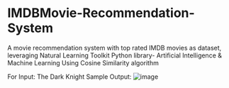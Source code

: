 # IMDBMovie-Recommendation-System
A movie recommendation system with top rated IMDB movies as dataset, leveraging Natural Learning Toolkit Python library- Artificial Intelligence &amp; Machine Learning
Using Cosine Similarity algorithm

For Input: The Dark Knight
Sample Output: 
![image](https://github.com/Godhuli-De/IMDBMovie-Recommendation-System/assets/75137558/8c0a255b-f261-488b-8cb8-6750ad3ab65c)
